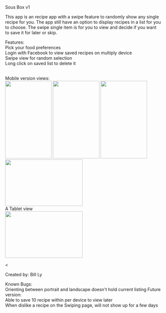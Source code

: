 

Sous Box v1

This app is an recipe app with a swipe feature to randomly show any single recipe for you. The app still have an option to display recipes in a list for you to choose. The swipe single item is for you to view and decide if you want to save it for later or skip. 


<html>
<body>
<p>Features:<br>Pick your food preferences<br>Login with Facebook to view saved recipes on multiply device<br>Swipe view for random selection<br>Long click on saved list to delete it</p>

<br>
Mobile version views:<br>
<img src="http://i.imgur.com/4idAGUT.png" width = "150" height = "250">
<img src="http://imgur.com/i8TdUK3.png" width = "150" height = "250">
<img src="http://i.imgur.com/OAMDxfj.png" width = "150" height = "250">
<br>
<img src="http://i.imgur.com/5xkGoxC.png" width = "250" height = "150">

<br>
A Tablet view <br>

<img src="http://i.imgur.com/aYXXai0.png" width = "250" height = "150">

<
<p>Created by: Bill Ly</p>


<p>Known Bugs:<br>Orienting between portrait and landscape doesn't hold current listing
Future version: 
<br> Able to save 10 recipe within per device to view later
<br> When dislike a recipe on the Swiping page, will not show up for a few days

</p>




</body>
</html>

